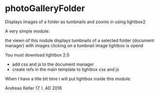 # photoGalleryFolder
Displays images of a folder as tumbnails and zooms in using lightbox2

A very simple module:

   the viewn of this nodule displays tumbnails of a selected folder (document manager) with images
    clicking on a tumbnail image lightbox is opend

You must download lightbox 2.0
  - add css and js to the document manager
  - create refs in the main template to lightbox css and js

When I have a litle bit time I will put lightbox inside this module.

Andreas Keller 17. I. AD 2016
